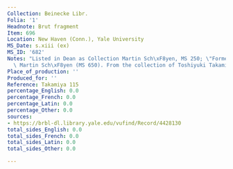 ```yaml
---
Collection: Beinecke Libr.
Folia: '1'
Headnote: Brut fragment
Item: 696
Location: New Haven (Conn.), Yale University
MS_Date: s.xiii (ex)
MS_ID: '682'
Notes: "Listed in Dean as Collection Martin Sch\xF8yen, MS 250; \"Formerly owned by\
  \ Martin Sch\xF8yen (MS 650). From the collection of Toshiyuki Takamiya, 2013\""
Place_of_production: ''
Produced_for: ''
Reference: Takamiya 115
percentage_English: 0.0
percentage_French: 0.0
percentage_Latin: 0.0
percentage_Other: 0.0
sources:
- https://brbl-dl.library.yale.edu/vufind/Record/4428130
total_sides_English: 0.0
total_sides_French: 0.0
total_sides_Latin: 0.0
total_sides_Other: 0.0

---
```

